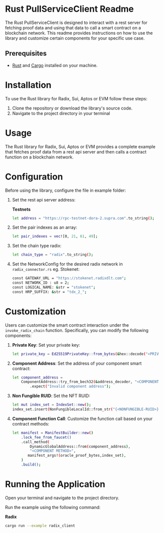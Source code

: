 # Rust PullServiceClient Readme

The Rust PullServiceClient is designed to interact with a rest server for fetching proof data and using that data to
call a smart contract on a blockchain network. This readme provides instructions on how to use the library and customize
certain components for your specific use case.

## Prerequisites

- [Rust](https://www.rust-lang.org/) and [Cargo](https://doc.rust-lang.org/cargo/getting-started/installation.html) installed on your machine.

# Installation

To use the Rust library for Radix, Sui, Aptos or EVM follow these steps:

1. Clone the repository or download the library's source code.
2. Navigate to the project directory in your terminal

# Usage

The Rust library for Radix, Sui, Aptos or EVM provides a complete example that fetches proof data from a rest api server and then calls a
contract function on a blockchain network.

# Configuration

Before using the library, configure the file in example folder:

1. Set the rest api server address:

   **Testnets**
    ```bash
    let address = "https://rpc-testnet-dora-2.supra.com".to_string();
   ```

2. Set the pair indexes as an array:
    ```bash
    let pair_indexes = vec![0, 21, 61, 49];
    ```
3. Set the chain type radix:
    ```bash
    let chain_type = "radix".to_string();
   ```
4. Set the NetworkConfig for the desired radix network in `radix_connector.rs` eg. Stokenet:
   ```bash
   const GATEWAY_URL = "https://stokenet.radixdlt.com";
   const NETWORK_ID : u8 = 2;
   const LOGICAL_NAME: &str = "stokenet";
   const HRP_SUFFIX: &str = "tdx_2_";
   ```

# Customization

Users can customize the smart contract interaction under the `invoke_radix_chain` function. Specifically, you can modify the
following components:

1. **Private Key**: Set your private key:
    ```bash
    let private_key = Ed25519PrivateKey::from_bytes(&hex::decode("<PRIVATE_KEY>").unwrap()).unwrap();;
   ```

2. **Component Address**: Set the address of your component smart contract:
    ```bash
    let component_address =
        ComponentAddress::try_from_bech32(&address_decoder, "<COMPONENT_ADDRESS>")
            .expect("Invalid component address");
   ```

3. **Non Fungible RUID**: Set the NFT RUID:
    ```bash
    let mut index_set = IndexSet::new();
    index_set.insert(NonFungibleLocalId::from_str("{<NONFUNGIBLE-RUID>}").unwrap());
   ```

4. **Component Function Call**: Customize the function call based on your contract methods:
    ```bash
    let manifest = ManifestBuilder::new()
        .lock_fee_from_faucet()
        .call_method(
            DynamicGlobalAddress::from(component_address),
            "<COMPONENT METHOD>",
           manifest_args!(oracle_proof_bytes,index_set),
        )
        .build();
   ```

# Running the Application

Open your terminal and navigate to the project directory.

Run the example using the following command:

**Radix**

```bash
cargo run --example radix_client
```